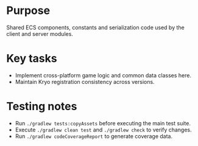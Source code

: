 # Purpose
Shared ECS components, constants and serialization code used by the client and server modules.

# Key tasks
- Implement cross-platform game logic and common data classes here.
- Maintain Kryo registration consistency across versions.

# Testing notes
- Run `./gradlew tests:copyAssets` before executing the main test suite.
- Execute `./gradlew clean test` and `./gradlew check` to verify changes.
- Run `./gradlew codeCoverageReport` to generate coverage data.
